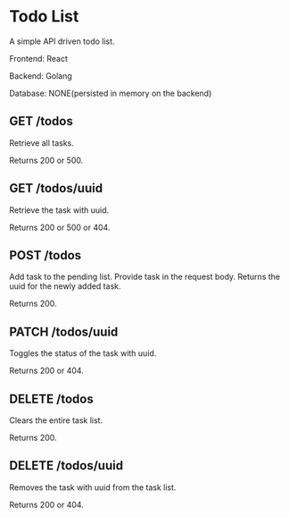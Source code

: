 # Todo List

A simple API driven todo list.

Frontend: React

Backend: Golang

Database: NONE(persisted in memory on the backend)


## GET /todos
Retrieve all tasks.

Returns 200 or 500.

## GET /todos/uuid
Retrieve the task with uuid.

Returns 200 or 500 or 404.

## POST /todos
Add task to the pending list. Provide task in the request body. Returns the uuid for the newly added task.

Returns 200.

## PATCH /todos/uuid
Toggles the status of the task with uuid.

Returns 200 or 404.

## DELETE /todos
Clears the entire task list.

Returns 200.

## DELETE /todos/uuid
Removes the task with uuid from the task list.

Returns 200 or 404.

